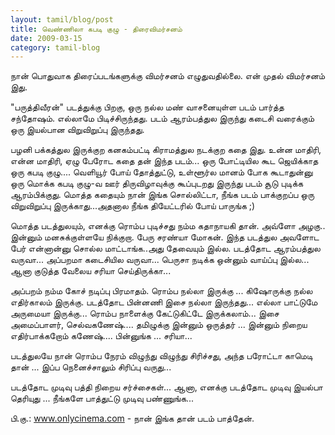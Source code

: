 ```yaml
---
layout: tamil/blog/post
title: வெண்ணிலா கபடி குழு - திரைவிமர்சனம்
date: 2009-03-15
category: tamil-blog
---
```


நான் பொதுவாக திரைப்படங்களுக்கு விமர்சனம் எழுதுவதில்லை. என் முதல் விமர்சனம் இது.

"பருத்திவீரன்" படத்துக்கு பிறகு, ஒரு நல்ல மண் வாசனையுள்ள படம் பார்த்த சந்தோஷம். எல்லாமே பிடிச்சிருந்தது.
படம் ஆரம்பத்துல இருந்து கடைசி வரைக்கும் ஒரு இயல்பான விறுவிறுப்பு இருந்தது.

பழனி பக்கத்துல இருக்குற கனகம்பட்டி கிராமத்துல நடக்குற கதை இது. உன்ன மாதிரி, என்ன மாதிரி, ஏழு பேரோட கதை தன் இந்த படம்...
ஒரு போட்டியில கூட ஜெயிக்காத ஒரு கபடி குழு.... வெளியூர் போய் தோத்துட்டு, உள்ளூர்ல மானம் போக கூடாதுன்னு ஒரு மொக்க கபடி குழு-வ
ஊர் திருவிழாவுக்கு கூப்புடறது இருந்து படம் சூடு புடிக்க ஆரம்பிக்குது. மொத்த கதையும் நான் இங்க சொல்லிட்டா, நீங்க படம் பாக்குறப்ப ஒரு
விறுவிறுப்பு இருக்காது...அதனால நீங்க தியேட்டரில் போய் பாருங்க ;)

மொத்த படத்துலயும், எனக்கு ரொம்ப புடிச்சது நம்ம கதாநாயகி தான். அவ்ளோ அழகு.. இன்னும் மனசுக்குள்ளயே நிக்குறா.
பேரு சரண்யா மோகன். இந்த படத்துல அவளோட பேர் என்னான்னு சொல்ல மாட்டாங்க..அது தேவையும் இல்ல. படத்தோட ஆரம்பத்துல வருவா...
அப்பறமா கடைசியில வருவா... பெருசா நடிக்க ஒன்னும் வாய்ப்பு இல்ல... ஆனா குடுத்த வேலைய சரியா செய்திருக்கா...

அப்பறம் நம்ம கோச் நடிப்பு பிரமாதம். ரொம்ப நல்லா இருக்கு ... கிஷோருக்கு நல்ல எதிர்காலம் இருக்கு. படத்தோட பின்னணி இசை நல்லா இருந்தது...
எல்லா பாட்டுமே அருமையா இருக்கு... ரொம்ப நாளைக்கு கேட்டுகிட்டே இருக்கலாம்... இசை அமைப்பாளர், செல்வகணேஷ்.... தமிழுக்கு இன்னும் ஒருத்தர் ...
இன்னும் நிறைய எதிர்பாக்கறோம் கணேஷ்.... பின்னுங்க ... சரியா...

படத்துலயே நான் ரொம்ப நேரம் விழுந்து விழுந்து சிரிச்சது, அந்த பரோட்டா காமெடி தான் ... இப்ப நெனைச்சாலும் சிரிப்பு வருது...

படத்தோட முடிவு பத்தி நிறைய சர்ச்சைகள்... ஆனா, எனக்கு படத்தோட முடிவு இயல்பா தெரியுது ... நீங்களே பாத்துட்டு முடிவு பண்ணுங்க...

பி.கு.: www.onlycinema.com - நான் இங்க தான் படம் பாத்தேன்.
